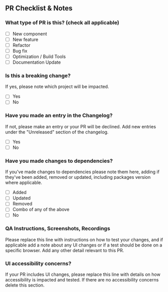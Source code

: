 ## PR Checklist & Notes

### What type of PR is this? (check all applicable)

- [ ] New component
- [ ] New feature
- [ ] Refactor
- [ ] Bug fix
- [ ] Optimization / Build Tools
- [ ] Documentation Update

### Is this a breaking change?

If yes, please note which project will be impacted.

- [ ] Yes
- [ ] No

### Have you made an entry in the Changelog?

If not, please make an entry or your PR will be declined. Add new entries under the "Unreleased" section of the changelog.

- [ ] Yes
- [ ] No

### Have you made changes to dependencies?

If you've made changes to dependencies please note them here, adding if they've been added, removed or updated, including packages version where applicable.

- [ ] Added
- [ ] Updated
- [ ] Removed
- [ ] Combo of any of the above
- [ ] No

### QA Instructions, Screenshots, Recordings

Please replace this line with instructions on how to test your changes, and if applicable add a note
about any UI changes or if a test should be done on a specific browser. Add any other detail relevant to this PR.

### UI accessibility concerns?

If your PR includes UI changes, please replace this line with details on how
accessibility is impacted and tested. If there are no accessibility concerns delete this section.
